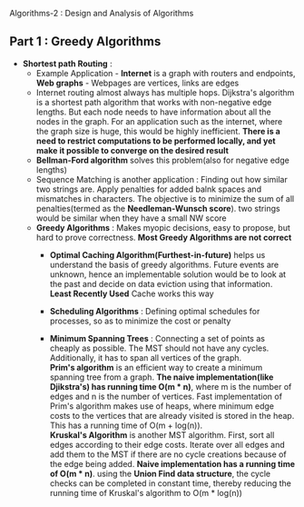 Algorithms-2 : Design and Analysis of Algorithms

## **Part 1 : Greedy Algorithms** <br>
* **Shortest path Routing** :
  * Example Application - **Internet** is a graph with routers and endpoints, **Web graphs** - Webpages are vertices, links are edges
  * Internet routing almost always has multiple hops. Dijkstra's algorithm is a shortest path algorithm that works with non-negative edge lengths.
  But each node needs to have information about all the nodes in the graph. For an application such as the internet, where the graph size is huge, this would be highly inefficient.
  **There is a need to restrict computations to be performed locally, and yet make it possible to converge on the desired result**
  * **Bellman-Ford algorithm** solves this problem(also for negative edge lengths)
  * Sequence Matching is another application : Finding out how similar two strings are. Apply penalties for added balnk spaces and mismatches in characters. The objective is to minimize the sum of all penalties(termed as the **Needleman-Wunsch score**). two strings would be similar when they have a small NW score
  * **Greedy Algorithms** : Makes myopic decisions, easy to propose, but hard to prove correctness. **Most Greedy Algorithms are not correct**
    * **Optimal Caching Algorithm(Furthest-in-future)** helps us understand the basis of greedy algorithms. Future events are unknown, hence an implementable solution would be to look at the past and decide on data eviction using that information. **Least Recently Used** Cache works this way
    * **Scheduling Algorithms** : Defining optimal schedules for processes, so as to minimize the cost or penalty
    
    * **Minimum Spanning Trees** : Connecting a set of points as cheaply as possible. The MST should not have any cycles. Additionally, it has to span all vertices of the graph.<br>
    **Prim's algorithm** is an efficient way to create a minimum spanning tree from a graph. **The naive implementation(like Djikstra's) has running time O(m * n)**, where m is the number of edges and n is the number of vertices. Fast implementation of Prim's algorithm makes use of heaps, where minimum edge costs to the vertices that are already visited is stored in the heap. This has a running time of O(m + log(n)). <br>
    **Kruskal's Algorithm** is another MST algorithm. First, sort all edges according to their edge costs. Iterate over all edges and add them to the MST if there are no cycle creations because of the edge being added. **Naive implementation has a running time of O(m * n)**. using the **Union Find data structure**, the cycle checks can be completed in constant time, thereby reducing the running time of Kruskal's algorithm to O(m * log(n))
    
 
